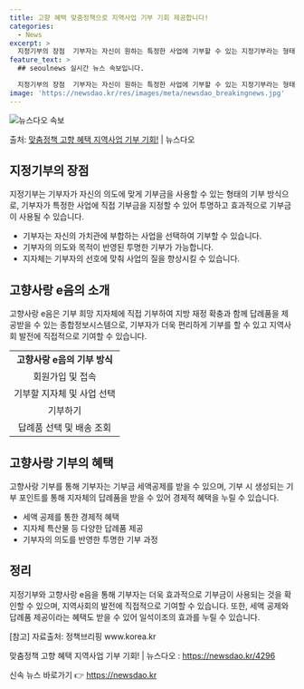 ```yaml
---
title: 고향 혜택 맞춤정책으로 지역사업 기부 기회 제공합니다!
categories:
  - News
excerpt: >
  지정기부의 장점  기부자는 자신이 원하는 특정한 사업에 기부할 수 있는 지정기부라는 형태를 통해 기부금이 효…
feature_text: >
  ## seoulnews 실시간 뉴스 속보입니다.

  지정기부의 장점  기부자는 자신이 원하는 특정한 사업에 기부할 수 있는 지정기부라는 형태를 통해 기부금이 효…
image: 'https://newsdao.kr/res/images/meta/newsdao_breakingnews.jpg'
---
```


![뉴스다오 속보](https://newsdao.kr/res/images/meta/newsdao_breakingnews.jpg)

<p>출처: <a href="https://newsdao.kr/4296" rel="dofollow">맞춤정책 고향 혜택 지역사업 기부 기회!</a> | 뉴스다오</p>

<h2 data-ke-size="size26">지정기부의 장점</h2>
<p data-ke-size="size16">지정기부는 기부자가 자신의 의도에 맞게 기부금을 사용할 수 있는 형태의 기부 방식으로, 기부자가 특정한 사업에 직접 기부금을 지정할 수 있어 투명하고 효과적으로 기부금이 사용될 수 있습니다.</p>
<ul>
<li>기부자는 자신의 가치관에 부합하는 사업을 선택하여 기부할 수 있습니다.</li>
<li>기부자의 의도와 목적이 반영된 투명한 기부가 가능합니다.</li>
<li>지자체는 기부자의 선호에 맞춰 사업의 질을 향상시킬 수 있습니다.</li>
</ul>

<h2 data-ke-size="size26">고향사랑 e음의 소개</h2>
<p data-ke-size="size16">고향사랑 e음은 기부 희망 지자체에 직접 기부하여 지방 재정 확충과 함께 답례품을 제공받을 수 있는 종합정보시스템으로, 기부자가 더욱 편리하게 기부를 할 수 있고 지역사회 발전에 직접적으로 기여할 수 있습니다.</p>
<table>
  <tr>
    <td style="text-align: center; height: 17px;"><b>고향사랑 e음의 기부 방식</b></td>
  </tr>
  <tr>
    <td style="text-align: center; height: 17px;">회원가입 및 접속</td>
  </tr>
  <tr>
    <td style="text-align: center; height: 17px;">기부할 지자체 및 사업 선택</td>
  </tr>
  <tr>
    <td style="text-align: center; height: 17px;">기부하기</td>
  </tr>
  <tr>
    <td style="text-align: center; height: 17px;">답례품 선택 및 배송 조회</td>
  </tr>
</table>

<h2 data-ke-size="size26">고향사랑 기부의 혜택</h2>
<p data-ke-size="size16">고향사랑 기부를 통해 기부자는 기부금 세액공제를 받을 수 있으며, 기부 시 생성되는 기부 포인트를 통해 지자체의 답례품을 받을 수 있어 경제적 혜택을 누릴 수 있습니다.</p>
<ul>
<li>세액 공제를 통한 경제적 혜택</li>
<li>지자체 특산물 등 다양한 답례품 제공</li>
<li>기부자의 의도를 반영한 투명한 기부 과정</li>
</ul>

<h2 data-ke-size="size26">정리</h2>
<p data-ke-size="size16">지정기부와 고향사랑 e음을 통해 기부자는 더욱 효과적으로 기부금이 사용되는 것을 확인할 수 있으며, 지역사회의 발전에 직접적으로 기여할 수 있습니다. 또한, 세액 공제와 답례품 제공이라는 혜택도 받을 수 있어 일석이조의 효과를 누릴 수 있습니다.</p>
<p data-ke-size="size16">[참고] 자료출처: 정책브리핑 www.korea.kr</p>
<p data-ke-size="size16">맞춤정책 고향 혜택 지역사업 기부 기회! | 뉴스다오  : <a href="https://newsdao.kr/4296">https://newsdao.kr/4296</a></p> 

신속 뉴스 바로가기 👉 <a href="https://newsdao.kr" rel="dofollow">https://newsdao.kr</a>


